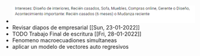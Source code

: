 - ![image.png](../assets/image_1642687170280_0.png)
- Revisar diapos de empresarial [[Sun, 23-01-2022]]
- TODO Trabajo Final de escritura [[Fri, 28-01-2022]]
- Fenomeno macroecuadiones simultaneas
- aplicar un modelo de vectores auto regresivos